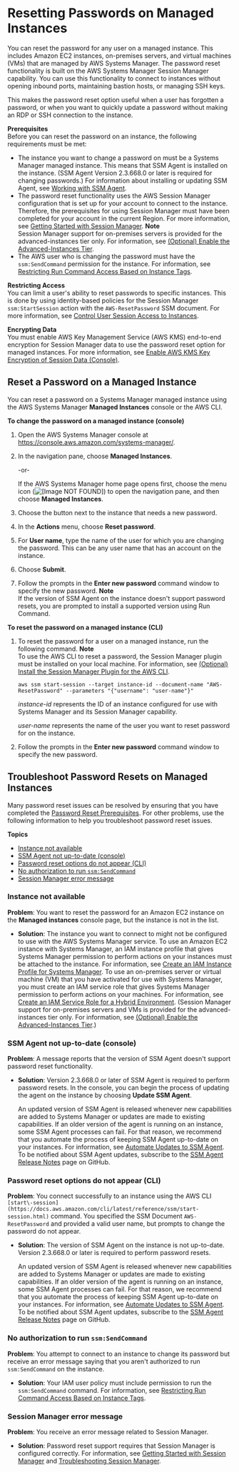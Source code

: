 # Resetting Passwords on Managed Instances<a name="managed-instances-password-reset"></a>

You can reset the password for any user on a managed instance\. This includes Amazon EC2 instances, on\-premises servers, and virtual machines \(VMs\) that are managed by AWS Systems Manager\. The password reset functionality is built on the AWS Systems Manager Session Manager capability\. You can use this functionality to connect to instances without opening inbound ports, maintaining bastion hosts, or managing SSH keys\. 

This makes the password reset option useful when a user has forgotten a password, or when you want to quickly update a password without making an RDP or SSH connection to the instance\. 

**Prerequisites**  
Before you can reset the password on an instance, the following requirements must be met:
+ The instance you want to change a password on must be a Systems Manager managed instance\. This means that SSM Agent is installed on the instance\. \(SSM Agent Version 2\.3\.668\.0 or later is required for changing passwords\.\) For information about installing or updating SSM Agent, see [Working with SSM Agent](ssm-agent.md)\.
+ The password reset functionality uses the AWS Session Manager configuration that is set up for your account to connect to the instance\. Therefore, the prerequisites for using Session Manager must have been completed for your account in the current Region\. For more information, see [Getting Started with Session Manager](session-manager-getting-started.md)\.
**Note**  
Session Manager support for on\-premises servers is provided for the advanced\-instances tier only\. For information, see [\(Optional\) Enable the Advanced\-Instances Tier](systems-manager-managedinstances-advanced.md)\.
+ The AWS user who is changing the password must have the `ssm:SendCommand` permission for the instance\. For information, see [Restricting Run Command Access Based on Instance Tags](sysman-rc-setting-up-cmdsec.md)\.

**Restricting Access**  
You can limit a user's ability to reset passwords to specific instances\. This is done by using identity\-based policies for the Session Manager `ssm:StartSession` action with the `AWS-ResetPassword` SSM document\. For more information, see [Control User Session Access to Instances](session-manager-getting-started-restrict-access.md)\.

**Encrypting Data**  
You must enable AWS Key Management Service \(AWS KMS\) end\-to\-end encryption for Session Manager data to use the password reset option for managed instances\. For more information, see [Enable AWS KMS Key Encryption of Session Data \(Console\)](session-preferences-enable-encryption.md)\.

## Reset a Password on a Managed Instance<a name="managed-instance-reset-a-password"></a>

You can reset a password on a Systems Manager managed instance using the AWS Systems Manager **Managed Instances** console or the AWS CLI\.

**To change the password on a managed instance \(console\)**

1. Open the AWS Systems Manager console at [https://console\.aws\.amazon\.com/systems\-manager/](https://console.aws.amazon.com/systems-manager/)\.

1. In the navigation pane, choose **Managed Instances**\.

   \-or\-

   If the AWS Systems Manager home page opens first, choose the menu icon \(![\[Image NOT FOUND\]](http://docs.aws.amazon.com/systems-manager/latest/userguide/images/menu-icon-small.png)\) to open the navigation pane, and then choose **Managed Instances**\.

1. Choose the button next to the instance that needs a new password\.

1. In the **Actions** menu, choose **Reset password**\.

1. For **User name**, type the name of the user for which you are changing the password\. This can be any user name that has an account on the instance\.

1. Choose **Submit**\.

1. Follow the prompts in the **Enter new password** command window to specify the new password\.
**Note**  
If the version of SSM Agent on the instance doesn't support password resets, you are prompted to install a supported version using Run Command\.

**To reset the password on a managed instance \(CLI\)**

1. To reset the password for a user on a managed instance, run the following command\.
**Note**  
To use the AWS CLI to reset a password, the Session Manager plugin must be installed on your local machine\. For information, see [\(Optional\) Install the Session Manager Plugin for the AWS CLI](session-manager-working-with-install-plugin.md)\.

   ```
   aws ssm start-session --target instance-id --document-name "AWS-ResetPassword" --parameters "{"username": "user-name"}"
   ```

   *instance\-id* represents the ID of an instance configured for use with Systems Manager and its Session Manager capability\. 

   *user\-name* represents the name of the user you want to reset password for on the instance\. 

1. Follow the prompts in the **Enter new password** command window to specify the new password\.

## Troubleshoot Password Resets on Managed Instances<a name="password-reset-troubleshooting"></a>

Many password reset issues can be resolved by ensuring that you have completed the [Password Reset Prerequisites](#pw-reset-prereqs)\. For other problems, use the following information to help you troubleshoot password reset issues\.

**Topics**
+ [Instance not available](#password-reset-troubleshooting-instances)
+ [SSM Agent not up\-to\-date \(console\)](#password-reset-troubleshooting-ssmagent-console)
+ [Password reset options do not appear \(CLI\)](#password-reset-troubleshooting-ssmagent-cli)
+ [No authorization to run `ssm:SendCommand`](#password-reset-troubleshooting-sendcommand)
+ [Session Manager error message](#password-reset-troubleshooting-session-manager)

### Instance not available<a name="password-reset-troubleshooting-instances"></a>

**Problem**: You want to reset the password for an Amazon EC2 instance on the **Managed instances** console page, but the instance is not in the list\.
+ **Solution**: The instance you want to connect to might not be configured to use with the AWS Systems Manager service\. To use an Amazon EC2 instance with Systems Manager, an IAM instance profile that gives Systems Manager permission to perform actions on your instances must be attached to the instance\. For information, see [Create an IAM Instance Profile for Systems Manager](setup-instance-profile.md)\. To use an on\-premises server or virtual machine \(VM\) that you have activated for use with Systems Manager, you must create an IAM service role that gives Systems Manager permission to perform actions on your machines\. For information, see [Create an IAM Service Role for a Hybrid Environment](sysman-service-role.md)\. \(Session Manager support for on\-premises servers and VMs is provided for the advanced\-instances tier only\. For information, see [\(Optional\) Enable the Advanced\-Instances Tier](systems-manager-managedinstances-advanced.md)\.\)

### SSM Agent not up\-to\-date \(console\)<a name="password-reset-troubleshooting-ssmagent-console"></a>

**Problem**: A message reports that the version of SSM Agent doesn't support password reset functionality\.
+ **Solution**: Version 2\.3\.668\.0 or later of SSM Agent is required to perform password resets\. In the console, you can begin the process of updating the agent on the instance by choosing **Update SSM Agent**\. 

  An updated version of SSM Agent is released whenever new capabilities are added to Systems Manager or updates are made to existing capabilities\. If an older version of the agent is running on an instance, some SSM Agent processes can fail\. For that reason, we recommend that you automate the process of keeping SSM Agent up\-to\-date on your instances\. For information, see [Automate Updates to SSM Agent](ssm-agent-automatic-updates.md)\. To be notified about SSM Agent updates, subscribe to the [SSM Agent Release Notes](https://github.com/aws/amazon-ssm-agent/blob/master/RELEASENOTES.md) page on GitHub\.

### Password reset options do not appear \(CLI\)<a name="password-reset-troubleshooting-ssmagent-cli"></a>

**Problem**: You connect successfully to an instance using the AWS CLI `[start\-session](https://docs.aws.amazon.com/cli/latest/reference/ssm/start-session.html)` command\. You specified the SSM Document `AWS-ResetPassword` and provided a valid user name, but prompts to change the password do not appear\.
+ **Solution**: The version of SSM Agent on the instance is not up\-to\-date\. Version 2\.3\.668\.0 or later is required to perform password resets\. 

  An updated version of SSM Agent is released whenever new capabilities are added to Systems Manager or updates are made to existing capabilities\. If an older version of the agent is running on an instance, some SSM Agent processes can fail\. For that reason, we recommend that you automate the process of keeping SSM Agent up\-to\-date on your instances\. For information, see [Automate Updates to SSM Agent](ssm-agent-automatic-updates.md)\. To be notified about SSM Agent updates, subscribe to the [SSM Agent Release Notes](https://github.com/aws/amazon-ssm-agent/blob/master/RELEASENOTES.md) page on GitHub\.

### No authorization to run `ssm:SendCommand`<a name="password-reset-troubleshooting-sendcommand"></a>

**Problem**: You attempt to connect to an instance to change its password but receive an error message saying that you aren't authorized to run `ssm:SendCommand` on the instance\.
+ **Solution**: Your IAM user policy must include permission to run the `ssm:SendCommand` command\. For information, see [Restricting Run Command Access Based on Instance Tags](sysman-rc-setting-up-cmdsec.md)\.

### Session Manager error message<a name="password-reset-troubleshooting-session-manager"></a>

**Problem**: You receive an error message related to Session Manager\.
+ **Solution**: Password reset support requires that Session Manager is configured correctly\. For information, see [Getting Started with Session Manager](session-manager-getting-started.md) and [Troubleshooting Session Manager](session-manager-troubleshooting.md)\.